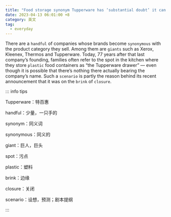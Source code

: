 ```yaml
---
title: "Food storage synonym Tupperware has ‘substantial doubt’ it can survive"
date: 2023-04-13 06:01:00 +8
category: 英文
tag:
  - everyday
---
```


There are a `handful` of companies whose brands become `synonymous` with the product category they sell. Among them are `giants` such as Xerox, Kleenex, Thermos and Tupperware. Today, 77 years after that last company’s founding, families often refer to the spot in the kitchen where they store `plastic` food containers as “the Tupperware drawer” — even though it is possible that there’s nothing there actually bearing the company’s name. Such a `scenario` is partly the reason behind its recent announcement that it was on the `brink` of `closure`.

::: info tips

Tupperware：特百惠

handful：少量，一只手的

synonym：同义词

synonymous：同义的

giant：巨人，巨头

spot：污点

plastic：塑料

brink：边缘

closure：关闭

scenario：设想，预测；剧本提纲

:::
